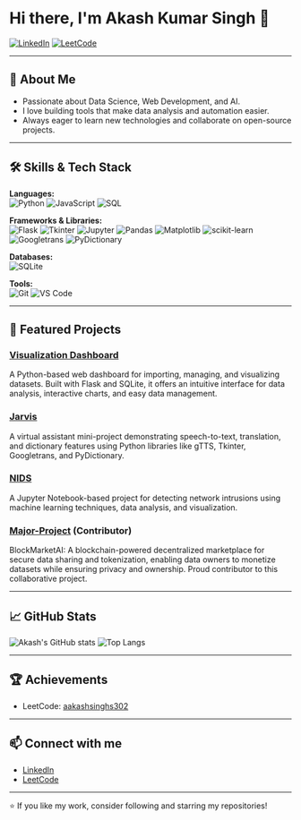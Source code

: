 # Hi there, I'm Akash Kumar Singh 👋

[![LinkedIn](https://img.shields.io/badge/LinkedIn-blue?logo=linkedin&style=flat-square)](https://www.linkedin.com/in/akash-singh-b17524228/)
[![LeetCode](https://img.shields.io/badge/LeetCode-FFA116?logo=leetcode&logoColor=white)](https://leetcode.com/u/aakashsinghs302/)

---

## 🚀 About Me

- Passionate about Data Science, Web Development, and AI.
- I love building tools that make data analysis and automation easier.
- Always eager to learn new technologies and collaborate on open-source projects.

---

## 🛠️ Skills & Tech Stack

**Languages:**  
![Python](https://img.shields.io/badge/Python-3776AB?style=flat-square&logo=python&logoColor=white)
![JavaScript](https://img.shields.io/badge/JavaScript-F7DF1E?style=flat-square&logo=javascript&logoColor=black)
![SQL](https://img.shields.io/badge/SQL-4479A1?style=flat-square&logo=sqlite&logoColor=white)

**Frameworks & Libraries:**  
![Flask](https://img.shields.io/badge/Flask-000000?style=flat-square&logo=flask&logoColor=white)
![Tkinter](https://img.shields.io/badge/Tkinter-FF6F00?style=flat-square)
![Jupyter](https://img.shields.io/badge/Jupyter-F37626?style=flat-square&logo=jupyter&logoColor=white)
![Pandas](https://img.shields.io/badge/Pandas-150458?style=flat-square&logo=pandas&logoColor=white)
![Matplotlib](https://img.shields.io/badge/Matplotlib-11557C?style=flat-square)
![scikit-learn](https://img.shields.io/badge/scikit--learn-F7931E?style=flat-square&logo=scikit-learn&logoColor=white)
![Googletrans](https://img.shields.io/badge/Googletrans-4285F4?style=flat-square)
![PyDictionary](https://img.shields.io/badge/PyDictionary-3776AB?style=flat-square)

**Databases:**  
![SQLite](https://img.shields.io/badge/SQLite-003B57?style=flat-square&logo=sqlite&logoColor=white)

**Tools:**  
![Git](https://img.shields.io/badge/Git-F05032?style=flat-square&logo=git&logoColor=white)
![VS Code](https://img.shields.io/badge/VS%20Code-007ACC?style=flat-square&logo=visual-studio-code&logoColor=white)

---

## 🌟 Featured Projects

### [Visualization Dashboard](https://github.com/akash-032/vizualization-dashboard)
A Python-based web dashboard for importing, managing, and visualizing datasets. Built with Flask and SQLite, it offers an intuitive interface for data analysis, interactive charts, and easy data management.

### [Jarvis](https://github.com/akash-032/jarvis)
A virtual assistant mini-project demonstrating speech-to-text, translation, and dictionary features using Python libraries like gTTS, Tkinter, Googletrans, and PyDictionary.

### [NIDS](https://github.com/akash-032/NIDS)
A Jupyter Notebook-based project for detecting network intrusions using machine learning techniques, data analysis, and visualization.

### [Major-Project](https://github.com/Shreytan/Major-Project) (Contributor)
BlockMarketAI: A blockchain-powered decentralized marketplace for secure data sharing and tokenization, enabling data owners to monetize datasets while ensuring privacy and ownership. Proud contributor to this collaborative project.

---

## 📈 GitHub Stats

![Akash's GitHub stats](https://github-readme-stats.vercel.app/api?username=akash-032&show_icons=true&theme=radical)
![Top Langs](https://github-readme-stats.vercel.app/api/top-langs/?username=akash-032&layout=compact&theme=radical)

---

## 🏆 Achievements

- LeetCode: [aakashsinghs302](https://leetcode.com/u/aakashsinghs302/)

---

## 📫 Connect with me

- [LinkedIn](https://www.linkedin.com/in/akash-singh-b17524228/)
- [LeetCode](https://leetcode.com/u/aakashsinghs302/)

---

⭐️ If you like my work, consider following and starring my repositories!